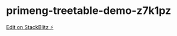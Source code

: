 # primeng-treetable-demo-z7k1pz

[Edit on StackBlitz ⚡️](https://stackblitz.com/edit/primeng-treetable-demo-z7k1pz)